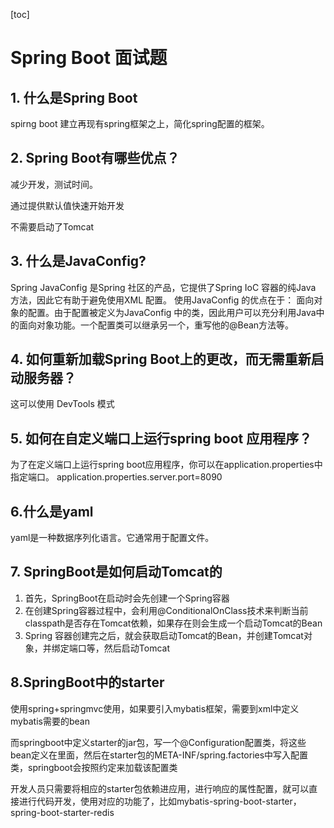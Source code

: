 [toc]
# Spring Boot 面试题


## 1. 什么是Spring Boot
spirng boot 建立再现有spring框架之上，简化spring配置的框架。


## 2. Spring Boot有哪些优点？
减少开发，测试时间。

通过提供默认值快速开始开发

不需要启动了Tomcat


## 3. 什么是JavaConfig?
Spring JavaConfig 是Spring 社区的产品，它提供了Spring IoC 容器的纯Java 方法，因此它有助于避免使用XML 配置。
使用JavaConfig 的优点在于：
面向对象的配置。由于配置被定义为JavaConfig 中的类，因此用户可以充分利用Java中的面向对象功能。一个配置类可以继承另一个，重写他的@Bean方法等。


## 4. 如何重新加载Spring Boot上的更改，而无需重新启动服务器？
这可以使用 DevTools 模式


## 5. 如何在自定义端口上运行spring boot 应用程序？
为了在定义端口上运行spring boot应用程序，你可以在application.properties中指定端口。
application.properties.server.port=8090

## 6.什么是yaml
yaml是一种数据序列化语言。它通常用于配置文件。



## 7. SpringBoot是如何启动Tomcat的
1. 首先，SpringBoot在启动时会先创建一个Spring容器
2. 在创建Spring容器过程中，会利用@ConditionalOnClass技术来判断当前classpath是否存在Tomcat依赖，如果存在则会生成一个启动Tomcat的Bean
3. Spring 容器创建完之后，就会获取启动Tomcat的Bean，并创建Tomcat对象，并绑定端口等，然后启动Tomcat

## 8.SpringBoot中的starter
使用spring+springmvc使用，如果要引入mybatis框架，需要到xml中定义mybatis需要的bean

而springboot中定义starter的jar包，写一个@Configuration配置类，将这些bean定义在里面，然后在starter包的META-INF/spring.factories中写入配置类，springboot会按照约定来加载该配置类

开发人员只需要将相应的starter包依赖进应用，进行响应的属性配置，就可以直接进行代码开发，使用对应的功能了，比如mybatis-spring-boot-starter，spring-boot-starter-redis


